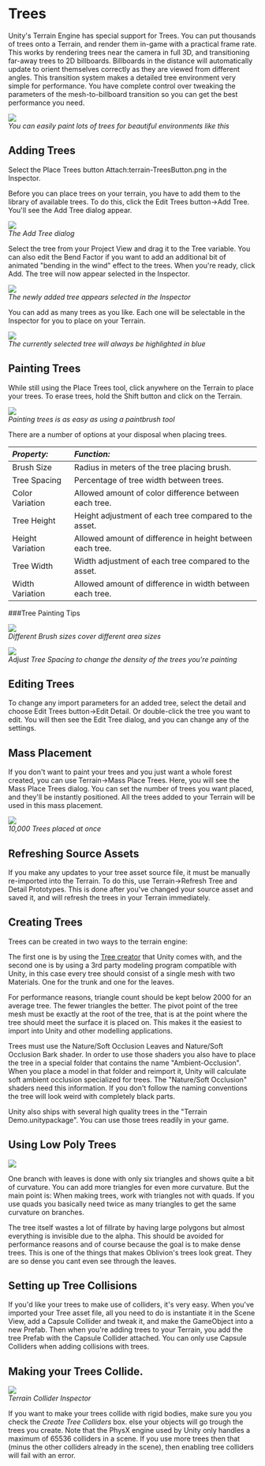 Trees
=====


Unity's Terrain Engine has special support for Trees.  You can put thousands of trees onto a Terrain, and render them in-game with a practical frame rate.  This works by rendering trees near the camera in full 3D, and transitioning far-away trees to 2D billboards.  Billboards in the distance will automatically update to orient themselves correctly as they are viewed from different angles.  This transition system makes a detailed tree environment very simple for performance.  You have complete control over tweaking the parameters of the mesh-to-billboard transition so you can get the best performance you need.

![](http://docwiki.hq.unity3d.com/uploads/Main/terrain-PlacingTrees.png)  
_You can easily paint lots of trees for beautiful environments like this_

Adding Trees
------------


Select the <span class=keyword>Place Trees</span> button Attach:terrain-TreesButton.png in the <span class=keyword>Inspector</span>.

Before you can place trees on your terrain, you have to add them to the library of available trees.  To do this, click the <span class=menu>Edit Trees button->Add Tree</span>.  You'll see the <span class=keyword>Add Tree</span> dialog appear.

![](http://docwiki.hq.unity3d.com/uploads/Main/terrain-AddTreeDialog.png)  
_The Add Tree dialog_

Select the tree from your <span class=keyword>Project View</span> and drag it to the <span class=component>Tree</span> variable.  You can also edit the <span class=component>Bend Factor</span> if you want to add an additional bit of animated "bending in the wind" effect to the trees.  When you're ready, click <span class=menu>Add</span>.  The tree will now appear selected in the Inspector.

![](http://docwiki.hq.unity3d.com/uploads/Main/terrain-AddedTree.png)  
_The newly added tree appears selected in the Inspector_

You can add as many trees as you like.  Each one will be selectable in the Inspector for you to place on your Terrain.

![](http://docwiki.hq.unity3d.com/uploads/Main/terrain-AddedMultipleTrees.png)  
_The currently selected tree will always be highlighted in blue_

Painting Trees
--------------


While still using the Place Trees tool, click anywhere on the Terrain to place your trees.  To erase trees, hold the <span class=menu>Shift</span> button and click on the Terrain.

![](http://docwiki.hq.unity3d.com/uploads/Main/TerrainGuide-PaintingTrees.png)  
_Painting trees is as easy as using a paintbrush tool_

There are a number of options at your disposal when placing trees.


|**_Property:_** |**_Function:_** |
|:---|:---|
|<span class=component>Brush Size</span> |Radius in meters of the tree placing brush. |
|<span class=component>Tree Spacing</span> |Percentage of tree width between trees. |
|<span class=component>Color Variation</span> |Allowed amount of color difference between each tree. |
|<span class=component>Tree Height</span> |Height adjustment of each tree compared to the asset. |
|<span class=component>Height Variation</span> |Allowed amount of difference in height between each tree. |
|<span class=component>Tree Width</span> |Width adjustment of each tree compared to the asset. |
|<span class=component>Width Variation</span> |Allowed amount of difference in width between each tree. |


###Tree Painting Tips

![](http://docwiki.hq.unity3d.com/uploads/Main/TerrainGuide-TreeBrushSize.png)  
_Different Brush sizes cover different area sizes_

![](http://docwiki.hq.unity3d.com/uploads/Main/TerrainGuide-TreeSpacing.png)  
_Adjust <span class=component>Tree Spacing</span> to change the density of the trees you're painting_


Editing Trees
-------------


To change any import parameters for an added tree, select the detail and choose <span class=menu>Edit Trees button->Edit Detail</span>.  Or double-click the tree you want to edit.  You will then see the <span class=keyword>Edit Tree</span> dialog, and you can change any of the settings.

Mass Placement
--------------


If you don't want to paint your trees and you just want a whole forest created, you can use <span class=menu>Terrain->Mass Place Trees</span>.  Here, you will see the <span class=keyword>Mass Place Trees</span> dialog.  You can set the number of trees you want placed, and they'll be instantly positioned.  All the trees added to your Terrain will be used in this mass placement.

![](http://docwiki.hq.unity3d.com/uploads/Main/TerrainGuide-MassPlacedTrees.png)  
_10,000 Trees placed at once_

Refreshing Source Assets
------------------------


If you make any updates to your tree asset source file, it must be manually re-imported into the Terrain.  To do this, use <span class=menu>Terrain->Refresh Tree and Detail Prototypes</span>.  This is done after you've changed your source asset and saved it, and will refresh the trees in your Terrain immediately.

Creating Trees
--------------


Trees can be created in two ways to the terrain engine:

The first one is by using the [Tree creator](class-Tree.html) that Unity comes with, and the second one is by using a 3rd party modeling program compatible with Unity, in this case every tree should consist of a single mesh with two <span class=keyword>Materials</span>. One for the trunk and one for the leaves. 

For performance reasons, triangle count should be kept below 2000 for an average tree. The fewer triangles the better.  The pivot point of the tree mesh must be exactly at the root of the tree, that is at the point where the tree should meet the surface it is placed on. This makes it the easiest to import into Unity and other modelling applications.

Trees must use the <span class=component>Nature/Soft Occlusion Leaves</span> and <span class=component>Nature/Soft Occlusion Bark shader</span>.  In order to use those shaders you also have to place the tree in a special folder that contains the name "Ambient-Occlusion". When you place a model in that folder and reimport it, Unity will calculate soft ambient occlusion specialized for trees. The "Nature/Soft Occlusion" shaders need this information. If you don't follow the naming conventions the tree will look weird with completely black parts.

Unity also ships with several high quality trees in the "Terrain Demo.unitypackage". You can use those trees readily in your game. 


Using Low Poly Trees
--------------------


![](http://docwiki.hq.unity3d.com/uploads/Main/lowpolytree.png)  

One branch with leaves is done with only six triangles and shows quite a bit of curvature. You can add more triangles for even more curvature. But the main point is: When making trees, work with triangles not with quads. If you use quads you basically need twice as many triangles to get the same curvature on branches.

The tree itself wastes a lot of fillrate by having large polygons but almost everything is invisible due to the alpha. This should be avoided for performance reasons and of course because the goal is to make dense trees. This is one of the things that makes Oblivion's trees look great. They are so dense you cant even see through the leaves.


Setting up Tree Collisions
--------------------------


If you'd like your trees to make use of colliders, it's very easy.  When you've imported your Tree asset file, all you need to do is instantiate it in the Scene View, add a <span class=keyword>Capsule Collider</span> and tweak it, and make the GameObject into a new Prefab.  Then when you're adding trees to your Terrain, you add the tree Prefab with the Capsule Collider attached. You can only use Capsule Colliders when adding collisions with trees.

Making your Trees Collide.
--------------------------

![](http://docwiki.hq.unity3d.com/uploads/Main/TerrainCollider.png)  
_Terrain Collider Inspector_

If you want to make your trees collide with rigid bodies, make sure you you check the _Create Tree Colliders_ box. else your objects will go trough the trees you create. Note that the PhysX engine used by Unity only handles a maximum of 65536 colliders in a scene. If you use more trees then that (minus the other colliders already in the scene), then enabling tree colliders will fail with an error.

